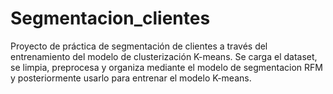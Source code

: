 # Segmentacion_clientes

Proyecto de práctica de segmentación de clientes a través del entrenamiento del modelo de clusterización K-means. 
Se carga el dataset, se limpia, preprocesa y organiza mediante el modelo de segmentacion RFM y posteriormente usarlo para entrenar el modelo K-means.
